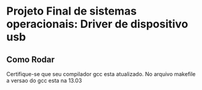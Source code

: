 # Projeto Final de sistemas operacionais: Driver de dispositivo usb

## Como Rodar

Certifique-se que seu compilador gcc esta atualizado. No arquivo makefile a versao do gcc esta na 13.03 
